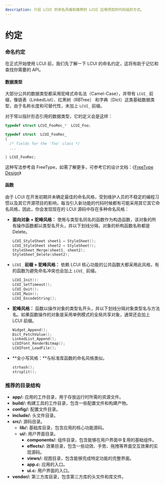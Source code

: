 ```yaml
---
description: 介绍 LCUI 的命名风格和推荐的 LCUI 应用项目的代码组织方式。
---
```


# 约定

### 命名约定

在正式开始使用 LCUI 前，我们先了解一下 LCUI 的命名约定，这将有助于记忆和查找你需要的 API。

#### 数据类型

大部分公共的数据类型都采用驼峰式命名法（Camel-Case），并带有 `LCUI_` 前缀，像链表（LinkedList）、红黑树（RBTree） 和字典（Dict）这类基础数据类型，由于名称长度和可替代性，未加上 `LCUI_` 前缀。

对于常以指针形态引用的数据类型，它的定义会是这样：

```c
typedef struct LCUI_FooRec_*  LCUI_Foo;

typedef struct  LCUI_FooRec_
{
  /* fields for the 'foo' class */
  ...

} LCUI_FooRec;
```

这种写法参考自 FreeType，如需了解更多，可参考它的设计文档：《[FreeType Design](https://www.freetype.org/freetype2/docs/design/design-3.html#section-1)》

#### 函数

由于 LCUI 在开发初期并未确定最佳的命名风格，受到维护人员的不稳定的编程习惯以及其它开源项目的影响，每当引入新功能的代码时候都有可能采用其它其它命名风格，因此，你会发现现在的 LCUI 源码中存在多种命名风格：

* **面向对象 + 驼峰风格：** 使用与类型名同名的函数作为构造函数，该对象的所有操作函数都以类型名开头，并以下划线分隔，对象的析构函数名称都是 Delete。

  ```c
  LCUI_StyleSheet sheet1 = StyleSheet();
  LCUI_StyleSheet sheet2 = StyleSheet();
  StyleSheet_Merge(sheet1, sheet2);
  StyleSheet_Delete(sheet2);
  ```

* `LCUI_` **前缀 + 驼峰风格：** 依赖 LCUI 核心功能的公共函数大都采用此风格，有的函数为避免命名冲突也会加上 `LCUI_` 前缀。

  ```c
  LCUI_Init():
  LCUI_SetTimeout();
  LCUI_Quit();
  LCUI_Main();
  LCUI_EncodeString();
  ```

* **驼峰风格：** 函数以操作对象的类型名开头，并以下划线分隔对象类型名与方法名。如果函数操作的对象是采用单例模式的全局共享对象，通常还会加上 LCUI 前缀。

  ```c
  Widget_Append();
  Dict_FetchValue();
  LinkedList_Append();
  LCUIFont_RenderBitmap();
  LCUIFont_LoadFile();
  ```

* **全小写风格：**与标准库函数的命名风格类似。

  ```c
  strhash();
  strsplit();
  ```

### 推荐的目录结构

* **app/:** 应用的工作目录，用于存放运行时所需的资源文件。
* **build/:** 构建工具的工作目录，包含一些配置文件和构建产物。
* **config/:** 配置文件目录。
* **include/:** 头文件目录。
* **src/:** 源码目录。
  * **lib/:** 基础库目录，包含应用的核心功能源码。
  * **ui/:** 用户界面目录。
    * **components/:** 组件目录，包含能够在用户界面中复用的基础组件。
    * **effects/:** 效果目录，包含一些动效、手势、拖拽等界面交互效果的实现源码。
    * **views/:** 视图目录，包含能够完成特定功能的完整界面。
    * **app.c:** 应用的入口。
    * **ui.c:** 用户界面的入口。
* **vendor/:** 第三方库目录，包含第三方库的头文件和库文件。



